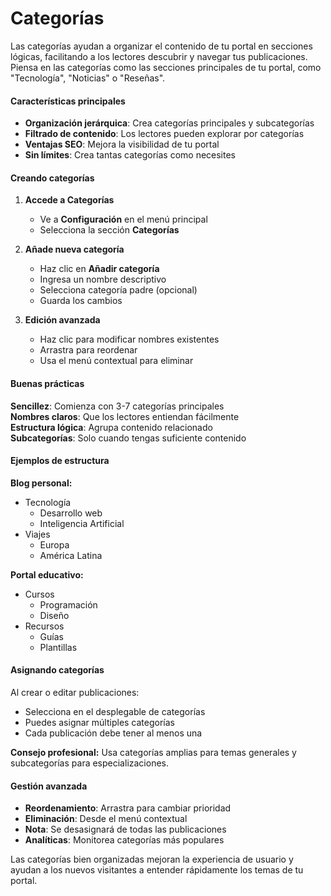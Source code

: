 # Categorías

Las categorías ayudan a organizar el contenido de tu portal en secciones lógicas, facilitando a los lectores descubrir y navegar tus publicaciones. Piensa en las categorías como las secciones principales de tu portal, como "Tecnología", "Noticias" o "Reseñas".

#### Características principales

- **Organización jerárquica**: Crea categorías principales y subcategorías
- **Filtrado de contenido**: Los lectores pueden explorar por categorías
- **Ventajas SEO**: Mejora la visibilidad de tu portal
- **Sin límites**: Crea tantas categorías como necesites

#### Creando categorías

1. **Accede a Categorías**
   - Ve a **Configuración** en el menú principal
   - Selecciona la sección **Categorías**

2. **Añade nueva categoría**
   - Haz clic en **Añadir categoría**
   - Ingresa un nombre descriptivo
   - Selecciona categoría padre (opcional)
   - Guarda los cambios

3. **Edición avanzada**
   - Haz clic para modificar nombres existentes
   - Arrastra para reordenar
   - Usa el menú contextual para eliminar

#### Buenas prácticas

**Sencillez**: Comienza con 3-7 categorías principales  
**Nombres claros**: Que los lectores entiendan fácilmente  
**Estructura lógica**: Agrupa contenido relacionado  
**Subcategorías**: Solo cuando tengas suficiente contenido  

#### Ejemplos de estructura

**Blog personal:**
- Tecnología
  - Desarrollo web
  - Inteligencia Artificial
- Viajes
  - Europa
  - América Latina

**Portal educativo:**
- Cursos
  - Programación
  - Diseño
- Recursos
  - Guías
  - Plantillas

#### Asignando categorías

Al crear o editar publicaciones:
- Selecciona en el desplegable de categorías
- Puedes asignar múltiples categorías
- Cada publicación debe tener al menos una

**Consejo profesional:** Usa categorías amplias para temas generales y subcategorías para especializaciones.

#### Gestión avanzada

- **Reordenamiento**: Arrastra para cambiar prioridad
- **Eliminación**: Desde el menú contextual
- **Nota**: Se desasignará de todas las publicaciones
- **Analíticas**: Monitorea categorías más populares

Las categorías bien organizadas mejoran la experiencia de usuario y ayudan a los nuevos visitantes a entender rápidamente los temas de tu portal.